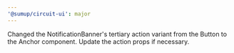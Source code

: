 ```yaml
---
'@sumup/circuit-ui': major
---
```


Changed the NotificationBanner's tertiary action variant from the Button to the Anchor component. Update the action props if necessary.
